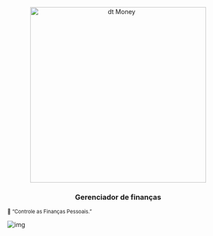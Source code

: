 
  
<p align="center">
  <img alt="dt Money" title="dt Money" src="https://user-images.githubusercontent.com/26680031/80775470-17ae1180-8b36-11ea-940a-929b8a0bf9f8.png" width="400px" />
</p>
<h3 align="center">Gerenciador de finanças</h3>

<small align="center">:thought_balloon: “Controle as Finanças Pessoais.”</small><br/>

![img](https://user-images.githubusercontent.com/60069130/140622983-36dd0a0c-97f1-4390-bb1c-a9aa893f6b3f.png)
